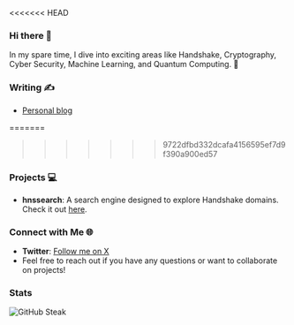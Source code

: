 <<<<<<< HEAD
### Hi there 👋
In my spare time, I dive into exciting areas like Handshake, Cryptography, Cyber Security, Machine Learning, and Quantum Computing. 🚀

### Writing ✍️
- [Personal blog](https://arenz.ch) 

=======
>>>>>>> 9722dfbd332dcafa4156595ef7d9f390a900ed57
### Projects 💻
- **hnssearch**: A search engine designed to explore Handshake domains. Check it out [here](https://hnssearch.io/).

### Connect with Me 🌐
- **Twitter**: [Follow me on X](https://x.com/andir16)
- Feel free to reach out if you have any questions or want to collaborate on projects!

### Stats
![GitHub Steak](https://streak-stats.demolab.com/?user=andir16&date_format=M%20j%5B%2C%20Y%5D&mode=weekly)
